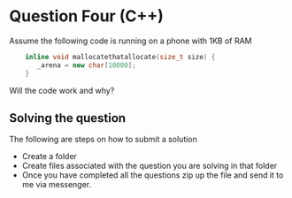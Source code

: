 # Question Four (C++)

Assume the following code is running on a phone with 1KB of RAM

```cpp
    inline void mallocatethatallocate(size_t size) {
       _arena = new char[10000];
    }
```

Will the code work and why?

## Solving the question

The following are steps on how to submit a solution
 - Create a folder
 - Create files associated with the question you are solving in that folder
 - Once you have completed all the questions zip up the file and send it to me via messenger. 